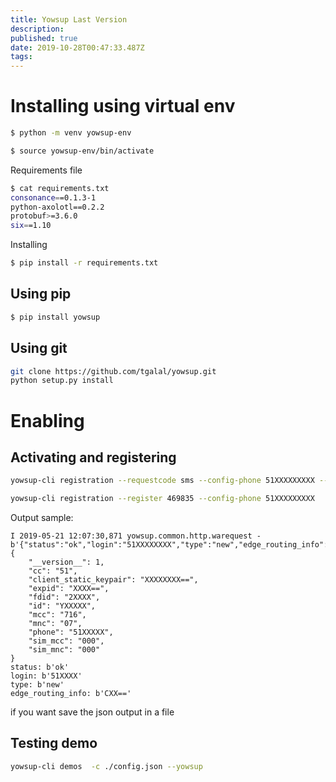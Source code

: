 ```yaml
---
title: Yowsup Last Version
description: 
published: true
date: 2019-10-28T00:47:33.487Z
tags: 
---
```


# Installing using virtual env


```sh
$ python -m venv yowsup-env
```
```sh
$ source yowsup-env/bin/activate
```

Requirements file


```sh
$ cat requirements.txt 
consonance==0.1.3-1
python-axolotl==0.2.2
protobuf>=3.6.0
six==1.10
```

Installing

```sh
$ pip install -r requirements.txt
```
## Using pip

```sh
$ pip install yowsup
```

## Using git
```sh
git clone https://github.com/tgalal/yowsup.git
python setup.py install
```



# Enabling

## Activating and registering 

```sh
yowsup-cli registration --requestcode sms --config-phone 51XXXXXXXXX --config-cc 51 --config-mcc 716 --config-mnc 06

yowsup-cli registration --register 469835 --config-phone 51XXXXXXXXX
```





Output sample:


```text
I 2019-05-21 12:07:30,871 yowsup.common.http.warequest - b'{"status":"ok","login":"51XXXXXXXX","type":"new","edge_routing_info":"CAUIAg==","chat_dns_domain":"fb","security_code_set":false}\n'
{
    "__version__": 1,
    "cc": "51",
    "client_static_keypair": "XXXXXXXX==",
    "expid": "XXXX==",
    "fdid": "2XXXX",
    "id": "YXXXXX",
    "mcc": "716",
    "mnc": "07",
    "phone": "51XXXXX",
    "sim_mcc": "000",
    "sim_mnc": "000"
}
status: b'ok'
login: b'51XXXX'
type: b'new'
edge_routing_info: b'CXX=='
```

if you want save the json output in a file

## Testing demo


```sh
yowsup-cli demos  -c ./config.json --yowsup
```



